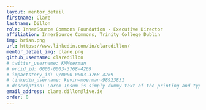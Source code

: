 ```yaml
---
layout: mentor_detail
firstname: Clare
lastname: Dillon
role: InnerSource Commons Foundation - Executive Director
affiliation: InnerSource Commons, Trinity College Dublin
img: brian.png
url: https://www.linkedin.com/in/claredillon/
mentor_detail_img: clare.png
github_username: claredillon
# twitter_username: KMMoerman
# orcid_id: 0000-0003-3768-4269
# impactstory_id: u/0000-0003-3768-4269
# linkedin_username: kevin-moerman-98923831
# description: Lorem Ipsum is simply dummy text of the printing and typesetting industry. Lorem Ipsum has been the industry's standard dummy text ever since the 1500s, when an unknown printer took a galley of type and scrambled it to make a type specimen book. It has survived not only five centuries, but also the leap into electronic typesetting, remaining essentially unchanged.
email_address: clare.dillon@live.ie
order: 0
---
```


